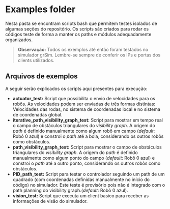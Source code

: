 # Examples folder

Nesta pasta se encontram scripts bash que permitem testes isolados de algumas seções do repositório. Os scripts são criados para rodar os códigos teste de forma a manter os paths e módulos adequadamente organizados.

> **Observação:** Todos os exemplos até então foram testados no simulador grSim. Lembre-se sempre de conferir os IPs e portas dos clients utilizados.

## Arquivos de exemplos

A seguir serão explicados os scripts aqui presentes para execução:

- **actuator_test:** Script que possibilita o envio de velocidades para os robôs. As velocidades podem ser enviadas de três formas distintas: Velocidades das rodas, no sistema de coordenadas local e no sistema de coordenadas global.
- **iterative_path_visibility_graph_test:** Script para mostrar em tempo real o campo de obstáculos triangulares do *visibility graph*. A origem do *path* é definido manualmente como algum robô em campo (*default*: Robô 0 azul) e constroi o *path* até a bola, considerando os outros robôs como obstáculos.
- **path_visibility_graph_test:** Script para mostrar o campo de obstáculos triangulares do *visibility graph*. A origem do *path* é definido manualmente como algum ponto do campo (*default*: Robô 0 azul) e constroi o *path* até a outro ponto, considerando os outros robôs como obstáculos.
- **PID_path_test:** Script para testar o controlador seguindo um path de um quadrado (com coordenadas definidas manualmente no início do código) no simulador. Este teste é provisório pois não é integrado com o path planning do visibility graph.(*default*: Robô 0 azul).
- **vision_test:** Script que executa um client basico para receber as informações de visão do simulador.